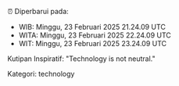 ⏰ Diperbarui pada:
- WIB: Minggu, 23 Februari 2025 21.24.09 UTC
- WITA: Minggu, 23 Februari 2025 22.24.09 UTC
- WIT: Minggu, 23 Februari 2025 23.24.09 UTC

Kutipan Inspiratif:
"Technology is not neutral."


Kategori: technology

